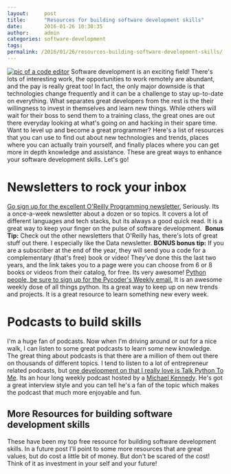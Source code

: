 ```yaml
---
layout:     post
title:      "Resources for building software development skills"
date:       2016-01-26 10:30:35
author:     admin
categories: software-development
tags:  
permalink: /2016/01/26/resources-building-software-development-skills/
---
```

[![pic of a code editor](/blog/wp-content/uploads/2016/01/code_screenshot.png)](/blog/wp-content/uploads/2016/01/code_screenshot.png) Software development is an exciting field! There's lots of interesting work, the opportunities to work remotely are abundant, and the pay is really great too! In fact, the only major downside is that technologies change frequently and it can be a challenge to stay up-to-date on everything. What separates great developers from the rest is the their willingness to invest in themselves and learn new things. While others will wait for their boss to send them to a training class, the great ones are out there everyday looking at what's going on and hacking in their spare time. Want to level up and become a great programmer? Here's a list of resources that you can use to find out about new technologies and trends, places where you can actually train yourself, and finally places where you can get more in depth knowledge and assistance. These are great ways to enhance your software development skills. Let's go! 

# Newsletters to rock your inbox

[Go sign up for the excellent O'Reilly Programming newsletter.](http://www.oreilly.com/programming/newsletter.html?) Seriously. Its a once-a-week newsletter about a dozen or so topics. It covers a lot of different languages and tech stacks, but its always a good quick read. It is a great way to keep your finger on the pulse of software development.  **Bonus Tip:** Check out the other newsletters that O'Reilly has, there's lots of great stuff out there. I especially like the Data newsletter. **BONUS bonus tip:** If you are a subscriber at the end of the year, they will send you a code for a complementary (that's free) book or video! They've done this the last two years, and the link takes you to a page were you can choose from 6 or 8 books or videos from their catalog, for free. Its very awesome! [Python people, be sure to sign up for the Pycoder's Weekly email.](http://www.pycoders.com/) It is an awesome weekly dose of all things python. Its a great way to keep up on new trends and projects. It is a great resource to learn something new every week. 

# Podcasts to build skills

I'm a huge fan of podcasts. Now when I'm driving around or out for a nice walk, I can listen to some great podcasts to learn some new knowledge. The great thing about podcasts is that there are a million of them out there on thousands of different topics. I tend to listen to a lot of entrepreneur related podcasts, but [one development on that I really love is Talk Python To Me](https://talkpython.fm/). Its an hour long weekly podcast hosted by a [Michael Kennedy](https://twitter.com/mkennedy). He's got a great interview style and you can tell he's a fan of the topic which makes the podcast that much more enjoyable and fun. 

## More Resources for building software development skills

These have been my top free resource for building software development skills. In a future post I'll point to some more resources that are great values, but do cost a little bit of money. But don't be scared of the cost! Think of it as investment in your self and your future!
